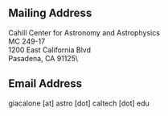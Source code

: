 Mailing Address
---------------
Cahill Center for Astronomy and Astrophysics\
MC 249-17\
1200 East California Blvd\
Pasadena, CA 91125\


Email Address
-------------
giacalone [at] astro [dot] caltech [dot] edu
